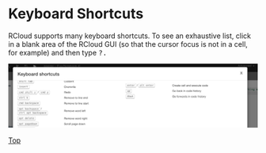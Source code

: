 Keyboard Shortcuts
==================

RCloud supports many keyboard shortcuts. To see an exhaustive list,
click in a blank area of the RCloud GUI (so that the cursor focus is not
in a cell, for example) and then type <kbd>?</kdb>.

![Keyboard Shortcuts](img/kshort.png)

[Top](#TOP)
